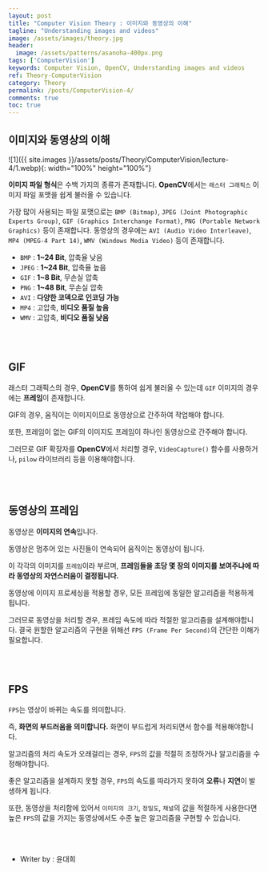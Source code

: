 ```yaml
---
layout: post
title: "Computer Vision Theory : 이미지와 동영상의 이해"
tagline: "Understanding images and videos"
image: /assets/images/theory.jpg
header:
  image: /assets/patterns/asanoha-400px.png
tags: ['ComputerVision']
keywords: Computer Vision, OpenCV, Understanding images and videos
ref: Theory-ComputerVision
category: Theory
permalink: /posts/ComputerVision-4/
comments: true
toc: true
---
```


## 이미지와 동영상의 이해

![1]({{ site.images }}/assets/posts/Theory/ComputerVision/lecture-4/1.webp){: width="100%" height="100%"}

**이미지 파일 형식**은 수백 가지의 종류가 존재합니다. **OpenCV**에서는 `래스터 그래픽스` 이미지 파일 포맷을 쉽게 불러올 수 있습니다.

가장 많이 사용되는 파일 포맷으로는 `BMP (Bitmap)`, `JPEG (Joint Photographic Experts Group)`, `GIF (Graphics Interchange Format)`, `PNG (Portable Network Graphics)` 등이 존재합니다. 동영상의 경우에는 `AVI (Audio Video Interleave)`, `MP4 (MPEG-4 Part 14)`, `WMV (Windows Media Video)` 등이 존재합니다.

* `BMP` : **1~24 Bit**, 압축율 낮음
* `JPEG` : **1~24 Bit**, 압축율 높음
* `GIF` : **1~8 Bit**, 무손실 압축
* `PNG` : **1~48 Bit**, 무손실 압축
* `AVI` : **다양한 코덱으로 인코딩 가능**
* `MP4` : 고압축, **비디오 품질 높음**
* `WMV` : 고압축, **비디오 품질 낮음**
 
<br>
<br>

## GIF

래스터 그래픽스의 경우, **OpenCV**를 통하여 쉽게 불러올 수 있는데 `GIF` 이미지의 경우에는 **프레임**이 존재합니다.

GIF의 경우, 움직이는 이미지이므로 동영상으로 간주하여 작업해야 합니다.

또한, 프레임이 없는 GIF의 이미지도 프레임이 하나인 동영상으로 간주해야 합니다.

그러므로 GIF 확장자를 **OpenCV**에서 처리할 경우, `VideoCapture()` 함수를 사용하거나, `pilow` 라이브러리 등을 이용해야합니다.

<br>
<br>

## 동영상의 프레임

동영상은 **이미지의 연속**입니다.

동영상은 멈추어 있는 사진들이 연속되어 움직이는 동영상이 됩니다.

이 각각의 이미지를 `프레임`이라 부르며, **프레임들을 초당 몇 장의 이미지를 보여주냐에 따라 동영상의 자연스러움이 결정됩니다.**

동영상에 이미지 프로세싱을 적용할 경우, 모든 프레임에 동일한 알고리즘을 적용하게 됩니다.

그러므로 동영상을 처리할 경우, 프레임 속도에 따라 적절한 알고리즘을 설계해야합니다. 결국 원할한 알고리즘의 구현을 위해선 `FPS (Frame Per Second)`의 간단한 이해가 필요합니다. 

<br>
<br>

## FPS

`FPS`는 영상이 바뀌는 속도를 의미합니다.

즉, **화면의 부드러움을 의미합니다.** 화면이 부드럽게 처리되면서 함수를 적용해야합니다.

알고리즘의 처리 속도가 오래걸리는 경우, `FPS`의 값을 적절히 조정하거나 알고리즘을 수정해야합니다.

좋은 알고리즘을 설계하지 못할 경우, `FPS`의 속도를 따라가지 못하여 **오류**나 **지연**이 발생하게 됩니다.

또한, 동영상을 처리함에 있어서 `이미지의 크기`, `정밀도`, `채널`의 값을 적절하게 사용한다면 높은 `FPS`의 값을 가지는 동영상에서도 수준 높은 알고리즘을 구현할 수 있습니다. 

<br>
<br>

* Writer by : 윤대희
